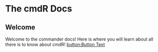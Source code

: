 # The cmdR Docs

## Welcome
Welcome to the commander docs! Here is where you will learn about all there is to know about cmdR!
[button:Button Text](https://example.com)
